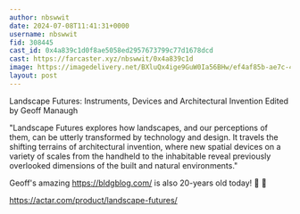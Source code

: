 ```yaml
---
author: nbswwit
date: 2024-07-08T11:41:31+0000
username: nbswwit
fid: 308445
cast_id: 0x4a839c1d0f8ae5058ed2957673799c77d1678dcd
cast: https://farcaster.xyz/nbswwit/0x4a839c1d
image: https://imagedelivery.net/BXluQx4ige9GuW0Ia56BHw/ef4af85b-ae7c-43df-d20a-ee176d711f00/original
layout: post
---
```


Landscape Futures: Instruments, Devices and Architectural Invention
Edited by Geoff Manaugh

"Landscape Futures explores how landscapes, and our perceptions of them, can be utterly transformed by technology and design. It travels the shifting terrains of architectural invention, where new spatial devices on a variety of scales from the handheld to the inhabitable reveal previously overlooked dimensions of the built and natural environments."

Geoff's amazing https://bldgblog.com/ is also 20-years old today! 🎂 🎉

https://actar.com/product/landscape-futures/

<img src='https://imagedelivery.net/BXluQx4ige9GuW0Ia56BHw/ef4af85b-ae7c-43df-d20a-ee176d711f00/original' alt='' referrerpolicy='no-referrer'/>
<img src='https://imagedelivery.net/BXluQx4ige9GuW0Ia56BHw/6965ef95-48c6-40d9-747e-3701e1fc3400/original' alt='' referrerpolicy='no-referrer'/>
